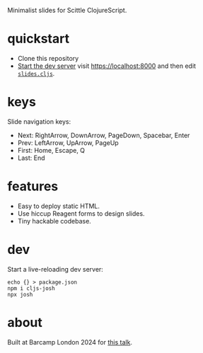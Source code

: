Minimalist slides for Scittle ClojureScript.

# quickstart

* Clone this repository
* [Start the dev server](#dev) visit <https://localhost:8000> and then edit [`slides.cljs`](./slides.cljs).

# keys

Slide navigation keys:

- Next: RightArrow, DownArrow, PageDown, Spacebar, Enter
- Prev: LeftArrow, UpArrow, PageUp
- First: Home, Escape, Q
- Last: End

# features

- Easy to deploy static HTML.
- Use hiccup Reagent forms to design slides.
- Tiny hackable codebase.

# dev

Start a live-reloading dev server:

```
echo {} > package.json
npm i cljs-josh
npx josh
```

# about

Built at Barcamp London 2024 for [this talk](https://chr15m.github.io/barcamp-whats-the-point-of-lisp/).
